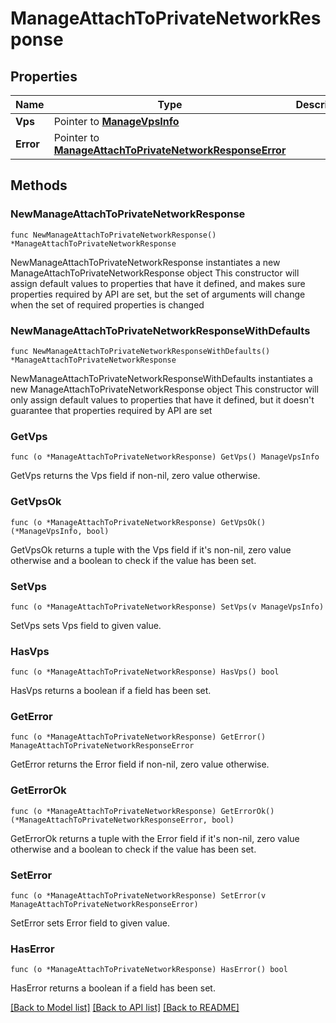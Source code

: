 # ManageAttachToPrivateNetworkResponse

## Properties

Name | Type | Description | Notes
------------ | ------------- | ------------- | -------------
**Vps** | Pointer to [**ManageVpsInfo**](ManageVpsInfo.md) |  | [optional] 
**Error** | Pointer to [**ManageAttachToPrivateNetworkResponseError**](ManageAttachToPrivateNetworkResponseError.md) |  | [optional] 

## Methods

### NewManageAttachToPrivateNetworkResponse

`func NewManageAttachToPrivateNetworkResponse() *ManageAttachToPrivateNetworkResponse`

NewManageAttachToPrivateNetworkResponse instantiates a new ManageAttachToPrivateNetworkResponse object
This constructor will assign default values to properties that have it defined,
and makes sure properties required by API are set, but the set of arguments
will change when the set of required properties is changed

### NewManageAttachToPrivateNetworkResponseWithDefaults

`func NewManageAttachToPrivateNetworkResponseWithDefaults() *ManageAttachToPrivateNetworkResponse`

NewManageAttachToPrivateNetworkResponseWithDefaults instantiates a new ManageAttachToPrivateNetworkResponse object
This constructor will only assign default values to properties that have it defined,
but it doesn't guarantee that properties required by API are set

### GetVps

`func (o *ManageAttachToPrivateNetworkResponse) GetVps() ManageVpsInfo`

GetVps returns the Vps field if non-nil, zero value otherwise.

### GetVpsOk

`func (o *ManageAttachToPrivateNetworkResponse) GetVpsOk() (*ManageVpsInfo, bool)`

GetVpsOk returns a tuple with the Vps field if it's non-nil, zero value otherwise
and a boolean to check if the value has been set.

### SetVps

`func (o *ManageAttachToPrivateNetworkResponse) SetVps(v ManageVpsInfo)`

SetVps sets Vps field to given value.

### HasVps

`func (o *ManageAttachToPrivateNetworkResponse) HasVps() bool`

HasVps returns a boolean if a field has been set.

### GetError

`func (o *ManageAttachToPrivateNetworkResponse) GetError() ManageAttachToPrivateNetworkResponseError`

GetError returns the Error field if non-nil, zero value otherwise.

### GetErrorOk

`func (o *ManageAttachToPrivateNetworkResponse) GetErrorOk() (*ManageAttachToPrivateNetworkResponseError, bool)`

GetErrorOk returns a tuple with the Error field if it's non-nil, zero value otherwise
and a boolean to check if the value has been set.

### SetError

`func (o *ManageAttachToPrivateNetworkResponse) SetError(v ManageAttachToPrivateNetworkResponseError)`

SetError sets Error field to given value.

### HasError

`func (o *ManageAttachToPrivateNetworkResponse) HasError() bool`

HasError returns a boolean if a field has been set.


[[Back to Model list]](../README.md#documentation-for-models) [[Back to API list]](../README.md#documentation-for-api-endpoints) [[Back to README]](../README.md)


